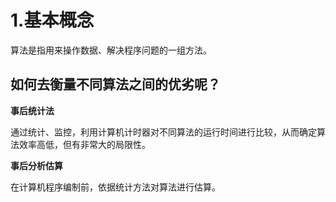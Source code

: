 # 1.基本概念

算法是指用来操作数据、解决程序问题的一组方法。

## 如何去衡量不同算法之间的优劣呢？

**事后统计法**

通过统计、监控，利用计算机计时器对不同算法的运行时间进行比较，从而确定算法效率高低，但有非常大的局限性。

**事后分析估算**

在计算机程序编制前，依据统计方法对算法进行估算。
